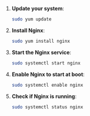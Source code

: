 1. **Update your system**:
   ```bash
   sudo yum update
   ```

2. **Install Nginx**:
   ```bash
   sudo yum install nginx
   ```

3. **Start the Nginx service**:
   ```bash
   sudo systemctl start nginx
   ```

4. **Enable Nginx to start at boot**:
   ```bash
   sudo systemctl enable nginx
   ```

5. **Check if Nginx is running**:
   ```bash
   sudo systemctl status nginx
   ```
